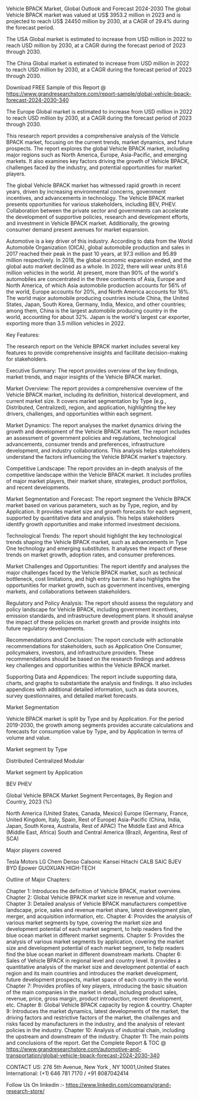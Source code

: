 Vehicle BPACK Market, Global Outlook and Forecast 2024-2030
The global Vehicle BPACK market was valued at US$ 3953.2 million in 2023 and is projected to reach US$ 24450 million by 2030, at a CAGR of 29.4% during the forecast period.

The USA Global market is estimated to increase from USD million in 2022 to reach USD million by 2030, at a CAGR during the forecast period of 2023 through 2030.

The China Global market is estimated to increase from USD million in 2022 to reach USD million by 2030, at a CAGR during the forecast period of 2023 through 2030.

Download FREE Sample of this Report @ https://www.grandresearchstore.com/report-sample/global-vehicle-bpack-forecast-2024-2030-340

The Europe Global market is estimated to increase from USD million in 2022 to reach USD million by 2030, at a CAGR during the forecast period of 2023 through 2030.

This research report provides a comprehensive analysis of the Vehicle BPACK market, focusing on the current trends, market dynamics, and future prospects. The report explores the global Vehicle BPACK market, including major regions such as North America, Europe, Asia-Pacific, and emerging markets. It also examines key factors driving the growth of Vehicle BPACK, challenges faced by the industry, and potential opportunities for market players.

The global Vehicle BPACK market has witnessed rapid growth in recent years, driven by increasing environmental concerns, government incentives, and advancements in technology. The Vehicle BPACK market presents opportunities for various stakeholders, including BEV, PHEV. Collaboration between the private sector and governments can accelerate the development of supportive policies, research and development efforts, and investment in Vehicle BPACK market. Additionally, the growing consumer demand present avenues for market expansion.

Automotive is a key driver of this industry. According to data from the World Automobile Organization (OICA), global automobile production and sales in 2017 reached their peak in the past 10 years, at 97.3 million and 95.89 million respectively. In 2018, the global economic expansion ended, and the global auto market declined as a whole. In 2022, there will wear units 81.6 million vehicles in the world. At present, more than 90% of the world's automobiles are concentrated in the three continents of Asia, Europe and North America, of which Asia automobile production accounts for 56% of the world, Europe accounts for 20%, and North America accounts for 16%. The world major automobile producing countries include China, the United States, Japan, South Korea, Germany, India, Mexico, and other countries; among them, China is the largest automobile producing country in the world, accounting for about 32%. Japan is the world's largest car exporter, exporting more than 3.5 million vehicles in 2022.

Key Features:

The research report on the Vehicle BPACK market includes several key features to provide comprehensive insights and facilitate decision-making for stakeholders.

Executive Summary: The report provides overview of the key findings, market trends, and major insights of the Vehicle BPACK market.

Market Overview: The report provides a comprehensive overview of the Vehicle BPACK market, including its definition, historical development, and current market size. It covers market segmentation by Type (e.g., Distributed, Centralized), region, and application, highlighting the key drivers, challenges, and opportunities within each segment.

Market Dynamics: The report analyses the market dynamics driving the growth and development of the Vehicle BPACK market. The report includes an assessment of government policies and regulations, technological advancements, consumer trends and preferences, infrastructure development, and industry collaborations. This analysis helps stakeholders understand the factors influencing the Vehicle BPACK market's trajectory.

Competitive Landscape: The report provides an in-depth analysis of the competitive landscape within the Vehicle BPACK market. It includes profiles of major market players, their market share, strategies, product portfolios, and recent developments.

Market Segmentation and Forecast: The report segment the Vehicle BPACK market based on various parameters, such as by Type, region, and by Application. It provides market size and growth forecasts for each segment, supported by quantitative data and analysis. This helps stakeholders identify growth opportunities and make informed investment decisions.

Technological Trends: The report should highlight the key technological trends shaping the Vehicle BPACK market, such as advancements in Type One technology and emerging substitutes. It analyses the impact of these trends on market growth, adoption rates, and consumer preferences.

Market Challenges and Opportunities: The report identify and analyses the major challenges faced by the Vehicle BPACK market, such as technical bottleneck, cost limitations, and high entry barrier. It also highlights the opportunities for market growth, such as government incentives, emerging markets, and collaborations between stakeholders.

Regulatory and Policy Analysis: The report should assess the regulatory and policy landscape for Vehicle BPACK, including government incentives, emission standards, and infrastructure development plans. It should analyse the impact of these policies on market growth and provide insights into future regulatory developments.

Recommendations and Conclusion: The report conclude with actionable recommendations for stakeholders, such as Application One Consumer, policymakers, investors, and infrastructure providers. These recommendations should be based on the research findings and address key challenges and opportunities within the Vehicle BPACK market.

Supporting Data and Appendices: The report include supporting data, charts, and graphs to substantiate the analysis and findings. It also includes appendices with additional detailed information, such as data sources, survey questionnaires, and detailed market forecasts.

Market Segmentation

Vehicle BPACK market is split by Type and by Application. For the period 2019-2030, the growth among segments provides accurate calculations and forecasts for consumption value by Type, and by Application in terms of volume and value.

Market segment by Type

Distributed
Centralized
Modular

Market segment by Application

BEV
PHEV

Global Vehicle BPACK Market Segment Percentages, By Region and Country, 2023 (%)

North America (United States, Canada, Mexico)
Europe (Germany, France, United Kingdom, Italy, Spain, Rest of Europe)
Asia-Pacific (China, India, Japan, South Korea, Australia, Rest of APAC)
The Middle East and Africa (Middle East, Africa)
South and Central America (Brazil, Argentina, Rest of SCA)

Major players covered

Tesla Motors
LG Chem
Denso
Calsonic Kansei
Hitachi
CALB
SAIC
BJEV
BYD
Epower
GUOXUAN HIGH-TECH

Outline of Major Chapters:

Chapter 1: Introduces the definition of Vehicle BPACK, market overview.
Chapter 2: Global Vehicle BPACK market size in revenue and volume.
Chapter 3: Detailed analysis of Vehicle BPACK manufacturers competitive landscape, price, sales and revenue market share, latest development plan, merger, and acquisition information, etc.
Chapter 4: Provides the analysis of various market segments by type, covering the market size and development potential of each market segment, to help readers find the blue ocean market in different market segments.
Chapter 5: Provides the analysis of various market segments by application, covering the market size and development potential of each market segment, to help readers find the blue ocean market in different downstream markets.
Chapter 6: Sales of Vehicle BPACK in regional level and country level. It provides a quantitative analysis of the market size and development potential of each region and its main countries and introduces the market development, future development prospects, market space of each country in the world.
Chapter 7: Provides profiles of key players, introducing the basic situation of the main companies in the market in detail, including product sales, revenue, price, gross margin, product introduction, recent development, etc.
Chapter 8: Global Vehicle BPACK capacity by region & country.
Chapter 9: Introduces the market dynamics, latest developments of the market, the driving factors and restrictive factors of the market, the challenges and risks faced by manufacturers in the industry, and the analysis of relevant policies in the industry.
Chapter 10: Analysis of industrial chain, including the upstream and downstream of the industry.
Chapter 11: The main points and conclusions of the report.
Get the Complete Report & TOC @ https://www.grandresearchstore.com/automotive-and-transportation/global-vehicle-bpack-forecast-2024-2030-340

CONTACT US:
276 5th Avenue, New York , NY 10001,United States
International: (+1) 646 781 7170 / +91 8087042414

Follow Us On linkedin :- https://www.linkedin.com/company/grand-research-store/
